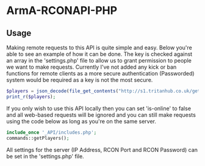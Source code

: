 # ArmA-RCONAPI-PHP

## Usage
Making remote requests to this API is quite simple and easy. Below you're able to see an example of how it can be done. The key is checked against an array in the 'settings.php' file to allow us to grant permission to people we want to make requests. Currently I've not added any kick or ban functions for remote clients as a more secure authentication (Passworded) system would be required as a key is not the most secure.

```php
$players = json_decode(file_get_contents("http://s1.tritanhub.co.uk/getPlayers/?key=5FD924625F6AB16A19CC9807C7C506AE1813490E4BA675F843D5A10E0BAACDB8"));
print_r($players);
```

If you only wish to use this API locally then you can set 'is-online' to false and all web-based requests will be ignored and you can still make requests using the code below as long as you're on the same server.

```php
include_once '_API/includes.php';
commands::getPlayers();
```

All settings for the server (IP Address, RCON Port and RCON Password) can be set in the 'settings.php' file.